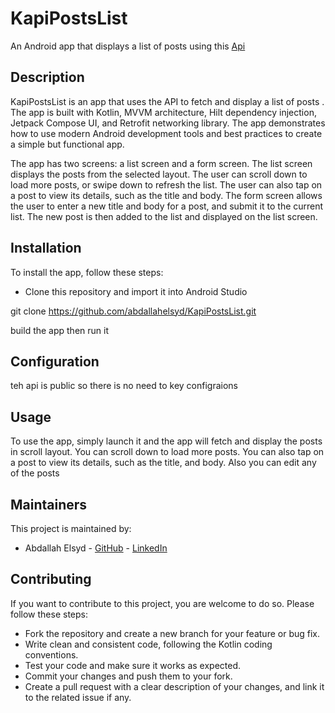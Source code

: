 # KapiPostsList

An Android app that displays a list of posts  using this [Api](https://jsonplaceholder.typicode.com/posts) 

## Description

KapiPostsList is an app that uses the API to fetch and display a list of posts . The app is built with Kotlin, MVVM architecture, Hilt dependency injection, Jetpack Compose UI, and Retrofit networking library.
The app demonstrates how to use modern Android development tools and best practices to create a simple but functional app.

The app has two screens: a list screen and a form screen. The list screen displays the posts from the selected layout. The user can scroll down to load more posts, or swipe down to refresh the list.
The user can also tap on a post to view its details, such as the title and body. The form screen allows the user to enter a new title and body for a post, and submit it to the current list. 
The new post is then added to the list and displayed on the list screen.

## Installation

To install the app, follow these steps:

- Clone this repository and import it into Android Studio

git clone https://github.com/abdallahelsyd/KapiPostsList.git

build the app then run it

## Configuration

teh api is public so there is no need to key configraions 


## Usage

To use the app, simply launch it and the app will fetch and display the posts in scroll layout.
You can scroll down to load more posts. You can also tap on a post to view its details, such as the title, and body.
Also you can edit any of the posts 

## Maintainers

This project is maintained by:

- Abdallah Elsyd - [GitHub](https://github.com/abdallahelsyd) - [LinkedIn](https://www.linkedin.com/in/abdallahelsyd/)

## Contributing

If you want to contribute to this project, you are welcome to do so. Please follow these steps:

- Fork the repository and create a new branch for your feature or bug fix.
- Write clean and consistent code, following the Kotlin coding conventions.
- Test your code and make sure it works as expected.
- Commit your changes and push them to your fork.
- Create a pull request with a clear description of your changes, and link it to the related issue if any.
